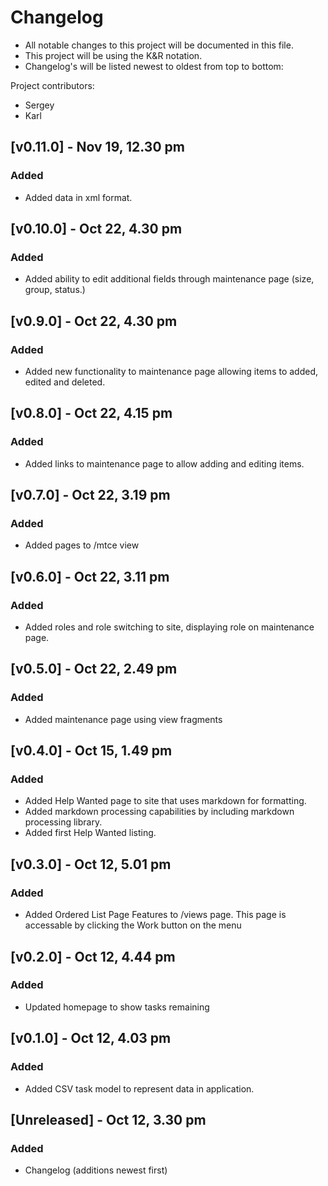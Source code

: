 # Changelog
- All notable changes to this project will be documented in this file.
- This project will be using the K&R notation.
- Changelog's will be listed newest to oldest from top to bottom:

Project contributors:
- Sergey
- Karl


## [v0.11.0] - Nov 19, 12.30 pm
### Added
- Added data in xml format.

## [v0.10.0] - Oct 22, 4.30 pm
### Added
- Added ability to edit additional fields through maintenance page (size, group, status.)

## [v0.9.0] - Oct 22, 4.30 pm
### Added
- Added new functionality to maintenance page allowing items to added, edited and deleted.

## [v0.8.0] - Oct 22, 4.15 pm
### Added
- Added links to maintenance page to allow adding and editing items.

## [v0.7.0] - Oct 22, 3.19 pm
### Added
- Added pages to /mtce view

## [v0.6.0] - Oct 22, 3.11 pm
### Added
- Added roles and role switching to site, displaying role on maintenance page.

## [v0.5.0] - Oct 22, 2.49 pm
### Added
- Added maintenance page using view fragments

## [v0.4.0] - Oct 15, 1.49 pm
### Added
- Added Help Wanted page to site that uses markdown for formatting.
- Added markdown processing capabilities by including markdown processing library.
- Added first Help Wanted listing.

## [v0.3.0] - Oct 12, 5.01 pm
### Added
- Added Ordered List Page Features to /views page. This page is accessable by clicking the Work button
on the menu

## [v0.2.0] - Oct 12, 4.44 pm
### Added
- Updated homepage to show tasks remaining

## [v0.1.0] - Oct 12, 4.03 pm
### Added
- Added CSV task model to represent data in application.

## [Unreleased] - Oct 12, 3.30 pm
### Added
- Changelog (additions newest first)
